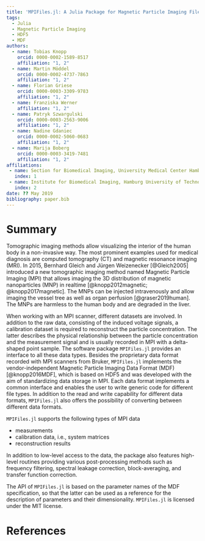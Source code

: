 ```yaml
---
title: 'MPIFiles.jl: A Julia Package for Magnetic Particle Imaging Files'
tags:
  - Julia
  - Magnetic Particle Imaging
  - HDF5
  - MDF
authors:
  - name: Tobias Knopp
    orcid: 0000-0002-1589-8517
    affiliation: "1, 2"
  - name: Martin Möddel
    orcid: 0000-0002-4737-7863
    affiliation: "1, 2"
  - name: Florian Griese
    orcid: 0000-0003-3309-9783
    affiliation: "1, 2"
  - name: Franziska Werner
    affiliation: "1, 2"
  - name: Patryk Szwargulski
    orcid: 0000-0003-2563-9006
    affiliation: "1, 2"
  - name: Nadine Gdaniec
    orcid: 0000-0002-5060-0683
    affiliation: "1, 2"
  - name: Marija Boberg
    orcid: 0000-0003-3419-7481
    affiliation: "1, 2"
affiliations:
 - name: Section for Biomedical Imaging, University Medical Center Hamburg-Eppendorf
   index: 1
 - name: Institute for Biomedical Imaging, Hamburg University of Technology
   index: 2
date: ?? May 2019
bibliography: paper.bib
---
```


# Summary

Tomographic imaging methods allow visualizing the interior of the human body in a
non-invasive way. The most prominent examples used for medical diagnosis are 
computed tomography (CT) and magnetic resonance imaging (MRI).
In 2015, Bernhard Gleich and Jürgen Weizenecker [@Gleich2005] introduced a new tomographic
imaging method named Magnetic Particle Imaging (MPI) that allows imaging
the 3D distribution of magnetic nanoparticles (MNP) in realtime [@knopp2012magnetic; @knopp2017magnetic].
The MNPs can be injected intravenously and allow imaging the vessel tree as well
as organ perfusion [@graser2019human]. The MNPs are harmless to the human body and are degraded in the
liver.

When working with an MPI scanner, different datasets are involved. In addition to the raw data, consisting of the induced voltage signals, a calibration dataset is required to reconstruct the particle concentration. The latter describes the physical relationship between the particle concentration and the measurement signal and is usually recorded in MPI with a delta-shaped point sample.
The software package ``MPIFiles.jl`` provides an interface to all these data types. Besides the proprietary data format recorded with MPI scanners from Bruker, ``MPIFiles.jl`` implements the vendor-independent Magnetic Particle Imaging
Data Format (MDF)[@knopp2016MDF], which is based on HDF5 and was developed with the aim of standardizing data storage in MPI. Each data format implements a common interface and enables the user to write generic code for different file types. In addition to the read and write capability for different data formats, ``MPIFiles.jl`` also offers the possibility of converting between different data formats.

``MPIFiles.jl`` supports the following types of MPI data

* measurements
* calibration data, i.e., system matrices
* reconstruction results

In addition to low-level access to the data, the package also features
high-level routines providing various post-processing methods such as
frequency filtering, spectral leakage correction, block-averaging, and
transfer function correction.

The API of ``MPIFiles.jl`` is based on the parameter names of the MDF specification, so that the latter can be used as a reference for the description of parameters and their dimensionality.
``MPIFiles.jl`` is licensed under the MIT license.

# References
